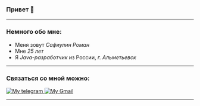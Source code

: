 ### Привет 👋

---
### Немного обо мне:

 - Меня зовут _Сафиулин Роман_
 - Мне _25 лет_
 - Я _Java-разработчик_ из России, _г. Альметьевск_

---

### Связаться со мной можно:
<a href="https://t.me/Safiulin_R_M">
    <img src="https://img.shields.io/badge/-telegram-red?color=white&logo=telegram&logoColor=black" alt="My telegram"/>
</a>
<a href="mailto:rsafiulin96@gmail.com">
    <img src="https://img.shields.io/badge/-Gmail-red?color=white&logo=Gmail&logoColor=red" alt="My Gmail"/>
</a>

---
